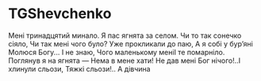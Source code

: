 # TGShevchenko

Мені тринадцятий минало.
Я пас ягнята за селом.
Чи то так сонечко сіяло,
Чи так мені чого було?
Уже прокликали до паю,
А я собі у бур’яні
Молюся Богу... І не знаю,
Чого маленькому меніІ те помарніло.
Поглянув я на ягнята —
Нема в мене хати!
Не дав мені Бог нічого!..І хлинули сльози,
Тяжкі сльози!.. А дівчина